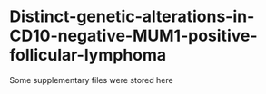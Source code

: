 # Distinct-genetic-alterations-in-CD10-negative-MUM1-positive-follicular-lymphoma
Some supplementary files were stored here
